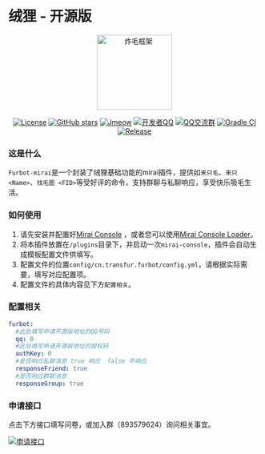 # 绒狸 - 开源版
<div align="center">
  <img src="https://oss.tail.icu/static/logo-api.png"  height = "150" alt="炸毛框架"><br>


[![License](https://img.shields.io/github/license/furleywolf/Furbot-Mirai)](https://github.com/furleywolf/Furbot-Mirai/blob/master/LICENSE)
[![GitHub stars](https://img.shields.io/github/stars/furleywolf/Furbot-Mirai)](https://github.com/furleywolf/Furbot-Mirai/stargazers)
[![Jmeow](https://img.shields.io/badge/Author-Jmeow-blue)](http://www.jmeow.org)
[![开发者QQ](https://img.shields.io/badge/Mantainer-FurleyWolf-orange.svg)](http://wpa.qq.com/msgrd?v=3&uin=2111626525&site=qq&menu=yes)
[![QQ交流群](https://img.shields.io/badge/QQ交流群-893579624-green.svg)](https://qm.qq.com/cgi-bin/qm/qr?k=bdY6XA2HJWKZJ3Hu2QRhuheINZJuCAdd&jump_from=webapi)
[![Gradle CI](https://github.com/furleywolf/Furbot-Mirai/actions/workflows/Gradle%20CI.yml/badge.svg)](https://github.com/furleywolf/Furbot-Mirai/actions/workflows/Gradle%20CI.yml)
[![Release](https://img.shields.io/github/v/release/furleywolf/Furbot-Mirai?color=blueviolet&include_prereleases)](https://github.com/furleywolf/Furbot-Mirai/actions/workflows/Gradle%20CI.yml)
</div>

### 这是什么

`Furbot-mirai`是一个封装了绒狸基础功能的mirai插件，提供如`来只毛`、`来只 <Name>`、`找毛图 <FID>`等受好评的命令，支持群聊与私聊响应，享受快乐吸毛生活。

### 如何使用

1. 请先安装并配置好[Mirai Console](https://github.com/mamoe/mirai-console) ，或者您可以使用[Mirai Console Loader](https://github.com/iTXTech/mirai-console-loader)。
2. 将本插件放置在`/plugins`目录下，并启动一次`mirai-console`，插件会自动生成模板配置文件供填写。
3. 配置文件的位置`config/cn.transfur.furbot/config.yml`，请根据实际需要，填写对应配置项。
4. 配置文件的具体内容见下方`配置相关`。

### 配置相关
```yaml
furbot:
  #此处填写申请开源版地址的QQ号码
  qq: 0
  #此处填写申请开源版地址的授权码
  authKey: 0
  #是否响应私聊消息 true 响应  false 不响应
  responseFriend: true
  #是否响应群聊消息
  responseGroup: true
```
### 申请接口
点击下方接口填写问卷，或加入群（893579624）询问相关事宜。

[![申请接口](https://img.shields.io/badge/申请接口-填写问卷-green)](https://wj.qq.com/s2/9668371/f3bc/)
